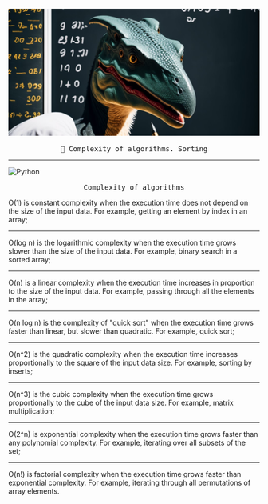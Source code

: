 ![Header](https://github.com/matveysofie/algoritms/blob/main/assets/header.jpg)

<p align="center"> 
    <samp>🧾 Complexity of algorithms. Sorting</samp>
</p>
<hr>

![Python](https://img.shields.io/badge/-Python-ececec?style=for-the-badge&logo=python&logoColor=2c3e50)

<p align="center"> 
    <samp>Complexity of algorithms</samp>
</p>

<p>
O(1) is constant complexity when the execution time does not depend on the size of the input data. For example, getting an element by index in an array; <br> <hr>
O(log n) is the logarithmic complexity when the execution time grows slower than the size of the input data. For example, binary search in a sorted array;<br> <hr>
O(n) is a linear complexity when the execution time increases in proportion to the size of the input data. For example, passing through all the elements in the array;<br> <hr>
O(n log n) is the complexity of "quick sort" when the execution time grows faster than linear, but slower than quadratic. For example, quick sort;<br> <hr>
O(n^2) is the quadratic complexity when the execution time increases proportionally to the square of the input data size. For example, sorting by inserts;<br> <hr>
O(n^3) is the cubic complexity when the execution time grows proportionally to the cube of the input data size. For example, matrix multiplication;<br> <hr>
O(2^n) is exponential complexity when the execution time grows faster than any polynomial complexity. For example, iterating over all subsets of the set;<br> <hr>
O(n!) is factorial complexity when the execution time grows faster than exponential complexity. For example, iterating through all permutations of array elements.<br>